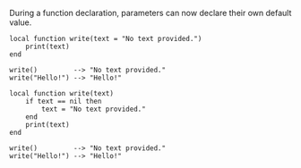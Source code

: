 During a function declaration, parameters can now declare their own default value.
```pluto showLineNumbers title="Example Code"
local function write(text = "No text provided.")
	print(text)
end

write() 		--> "No text provided."
write("Hello!") --> "Hello!"
```
```pluto showLineNumbers title="This code produces the same bytecode."
local function write(text)
	if text == nil then
		text = "No text provided."
	end
	print(text)
end

write() 		--> "No text provided."
write("Hello!") --> "Hello!"
```

